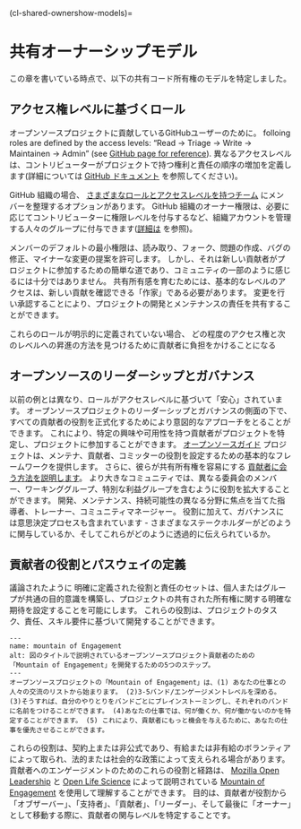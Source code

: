 (cl-shared-ownershow-models)=
# 共有オーナーシップモデル

この章を書いている時点で、以下の共有コード所有権のモデルを特定しました。

## アクセス権レベルに基づくロール

オープンソースプロジェクトに貢献しているGitHubユーザーのために。 folloing roles are defined by the access levels: “Read -> Triage -> Write -> Maintainen -> Admin” (see [GitHub page for reference](https://docs.github.com/en/organizations/managing-access-to-your-organizations-repositories/managing-team-access-to-an-organization-repository)). 異なるアクセスレベルは、コントリビューターがプロジェクトで持つ権利と責任の順序の増加を定義します(詳細については [GitHub ドキュメント](https://docs.github.com/en/organizations/managing-access-to-your-organizations-repositories/repository-permission-levels-for-an-organization) を参照してください)。

GitHub 組織の場合、 [さまざまなロールとアクセスレベルを持つチーム](https://docs.github.com/en/organizations/organizing-members-into-teams/about-teams) にメンバーを整理するオプションがあります。 GitHub 組織のオーナー権限は、必要に応じてコントリビューターに権限レベルを付与するなど、組織アカウントを管理する人々のグループに付与できます([詳細は](https://docs.github.com/en/organizations/managing-peoples-access-to-your-organization-with-roles/permission-levels-for-an-organization) を参照)。

メンバーのデフォルトの最小権限は、読み取り、フォーク、問題の作成、バグの修正、マイナーな変更の提案を許可します。 しかし、それは新しい貢献者がプロジェクトに参加するための簡単な道であり、コミュニティの一部のように感じるには十分ではありません。 共有所有感を育むためには、基本的なレベルのアクセスは、新しい貢献を確認できる「作家」である必要があります。 変更を行い承認することにより、プロジェクトの開発とメンテナンスの責任を共有することができます。

これらのロールが明示的に定義されていない場合、 どの程度のアクセス権と次のレベルへの昇進の方法を見つけるために貢献者に負担をかけることになる

## オープンソースのリーダーシップとガバナンス

以前の例とは異なり、ロールがアクセスレベルに基づいて「安心」されています。 オープンソースプロジェクトのリーダーシップとガバナンスの側面の下で、すべての貢献者の役割を正式化するためにより意図的なアプローチをとることができます。 これにより、特定の興味や可用性を持つ貢献者がプロジェクトを特定し、プロジェクトに参加することができます。 [オープンソースガイド](https://opensource.guide/leadership-and-governance/) プロジェクトは、メンテナ、貢献者、コミッターの役割を設定するための基本的なフレームワークを提供します。 さらに、彼らが共有所有権を容易にする [貢献者に会う方法を説明します](https://opensource.guide/building-community/#share-ownership-of-your-project)。 より大きなコミュニティでは、異なる委員会のメンバー、ワーキンググループ、特別な利益グループを含むように役割を拡大することができます。 開発、メンテナンス、持続可能性の異なる分野に焦点を当てた指導者、トレーナー、コミュニティマネージャー。 役割に加えて、ガバナンスには意思決定プロセスも含まれています - さまざまなステークホルダーがどのように関与しているか、そしてこれらがどのように透過的に伝えられているか。

## 貢献者の役割とパスウェイの定義

議論されたように 明確に定義された役割と責任のセットは、個人またはグループが共通の目的意識を構築し、プロジェクトの共有された所有権に関する明確な期待を設定することを可能にします。 これらの役割は、プロジェクトのタスク、責任、スキル要件に基づいて開発することができます。

```{figure} ../../figures/mountain-of-engagement.png
---
name: mountain of Engagement
alt: 図のタイトルで説明されているオープンソースプロジェクト貢献者のための「Mountain of Engagement」を開発するための5つのステップ。
---
オープンソースプロジェクトの「Mountain of Engagement」は、(1) あなたの仕事との人々の交流のリストから始まります。 (2)3-5バンド/エンゲージメントレベルを深める。 (3)そうすれば、自分のやりとりをバンドごとにブレインストーミングし、それぞれのバンドに名前をつけることができます。 (4)あなたの仕事では、何が働くか、何が働かないのかを特定することができます。 (5) これにより、貢献者にもっと機会を与えるために、あなたの仕事を優先させることができます。
```

これらの役割は、契約上または非公式であり、有給または非有給のボランティアによって取られ、法的または社会的な政策によって支えられる場合があります。 貢献者へのエンゲージメントのためのこれらの役割と経路は、 [Mozilla Open Leadership](https://docs.google.com/presentation/d/1ipIUc1t6ogOpyK9gU_PPgD-UvW0Gs73pMIAdCLOG72Y/present?token=AC4w5VhpTqbOWqPsxwOsnzqMG_DYvAqvGA%3A1596111012295&includes_info_params=1&eisi=CJfzpO_49OoCFYbTJAodKr0HAQ#slide=id.p) と [Open Life Science](https://mozilla.github.io/open-leadership-training-series/articles/building-communities-of-contributors/) によって説明されている [Mountain of Engagement](https://openlifesci.org/) を使用して理解することができます。 目的は、貢献者が役割から「オブザーバー」、「支持者」、「貢献者」、「リーダー」、そして最後に「オーナー」として移動する際に、貢献者の関与レベルを特定することです。

